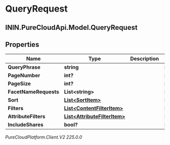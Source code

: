 # QueryRequest

## ININ.PureCloudApi.Model.QueryRequest

## Properties

|Name | Type | Description | Notes|
|------------ | ------------- | ------------- | -------------|
| **QueryPhrase** | **string** |  | [optional] |
| **PageNumber** | **int?** |  | [optional] |
| **PageSize** | **int?** |  | [optional] |
| **FacetNameRequests** | **List&lt;string&gt;** |  | [optional] |
| **Sort** | [**List&lt;SortItem&gt;**](SortItem) |  | [optional] |
| **Filters** | [**List&lt;ContentFilterItem&gt;**](ContentFilterItem) |  | [optional] |
| **AttributeFilters** | [**List&lt;AttributeFilterItem&gt;**](AttributeFilterItem) |  | [optional] |
| **IncludeShares** | **bool?** |  | [optional] |



_PureCloudPlatform.Client.V2 225.0.0_
